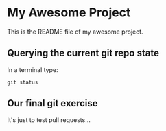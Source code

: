 # My Awesome Project
This is the README file of my awesome project.

## Querying the current git repo state
In a terminal type:
```
git status
```

## Our final git exercise
It's just to test pull requests...
